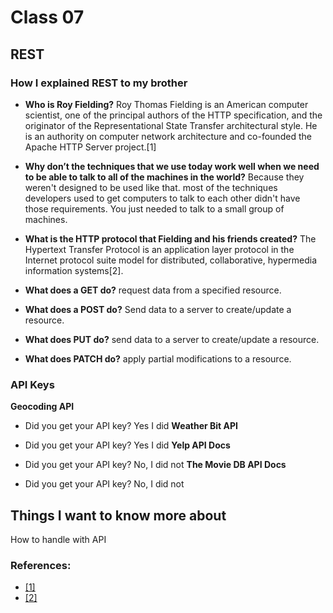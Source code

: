 # Class 07
## REST

### How I explained REST to my brother

* **Who is Roy Fielding?**
    Roy Thomas Fielding is an American computer scientist, one of the principal authors of the HTTP specification, and the originator of the Representational State Transfer architectural style. He is an authority on computer network architecture and co-founded the Apache HTTP Server project.[1]


* **Why don’t the techniques that we use today work well when we need to be able to talk to all of the machines in the world?**
    Because they weren't designed to be used like that. most of the techniques developers used to get computers to talk to each other didn't have those requirements. You just needed to talk to a small group of machines.

* **What is the HTTP protocol that Fielding and his friends created?**
The Hypertext Transfer Protocol is an application layer protocol in the Internet protocol suite model for distributed, collaborative, hypermedia information systems[2].

* **What does a GET do?**
request data from a specified resource.
* **What does a POST do?**
Send data to a server to create/update a resource.
* **What does PUT do?**
send data to a server to create/update a resource.
* **What does PATCH do?**
apply partial modifications to a resource.

### API Keys
**Geocoding API**

* Did you get your API key?
Yes I did 
**Weather Bit API**

* Did you get your API key?
Yes I did 
**Yelp API Docs**

* Did you get your API key?
No, I did not 
**The Movie DB API Docs**

* Did you get your API key?
No, I did not 

## Things I want to know more about
How to handle with API 

### References:
* [[1]](https://en.wikipedia.org/wiki/Roy_Fielding) 
* [[2]](https://en.wikipedia.org/wiki/Roy_Fielding) 

